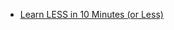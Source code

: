 
* [Learn LESS in 10 Minutes (or Less)](http://tutorialzine.com/2015/07/learn-less-in-10-minutes-or-less/)
